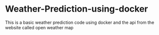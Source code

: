 # Weather-Prediction-using-docker
This is a basic weather prediction code using docker and the api from the website called open weather map
